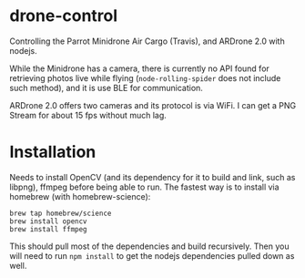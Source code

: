 # drone-control
Controlling the Parrot Minidrone Air Cargo (Travis), and ARDrone 2.0 with nodejs.

While the Minidrone has a camera, there is currently no API found for retrieving photos live while flying (`node-rolling-spider` does not include such method), and it is use BLE for communication.

ARDrone 2.0 offers two cameras and its protocol is via WiFi. I can get a PNG Stream for about 15 fps without much lag.

# Installation

Needs to install OpenCV (and its dependency for it to build and link, such as libpng), ffmpeg before being able to run. The fastest way is to install via homebrew (with homebrew-science):

    brew tap homebrew/science
    brew install opencv
    brew install ffmpeg

This should pull most of the dependencies and build recursively. Then you will need to run `npm install` to get the nodejs dependencies pulled down as well.
